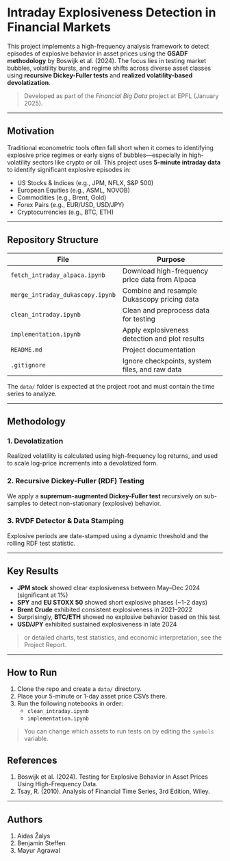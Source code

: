 # Intraday Explosiveness Detection in Financial Markets

This project implements a high-frequency analysis framework to detect episodes of explosive behavior in asset prices using the **GSADF methodology** by Boswijk et al. (2024). The focus lies in testing market bubbles, volatility bursts, and regime shifts across diverse asset classes using **recursive Dickey-Fuller tests** and **realized volatility-based devolatization**.

> Developed as part of the *Financial Big Data* project at EPFL (January 2025).

---

## Motivation

Traditional econometric tools often fall short when it comes to identifying explosive price regimes or early signs of bubbles—especially in high-volatility sectors like crypto or oil. This project uses **5-minute intraday data** to identify significant explosive episodes in:
- US Stocks & Indices (e.g., JPM, NFLX, S&P 500)
- European Equities (e.g., ASML, NOVOB)
- Commodities (e.g., Brent, Gold)
- Forex Pairs (e.g., EUR/USD, USD/JPY)
- Cryptocurrencies (e.g., BTC, ETH)

---

## Repository Structure

| File                          | Purpose                                             |
|-------------------------------|-----------------------------------------------------|
| `fetch_intraday_alpaca.ipynb` | Download high-frequency price data from Alpaca     |
| `merge_intraday_dukascopy.ipynb` | Combine and resample Dukascopy pricing data      |
| `clean_intraday.ipynb`        | Clean and preprocess data for testing              |
| `implementation.ipynb`        | Apply explosiveness detection and plot results     |
| `README.md`                   | Project documentation                              |
| `.gitignore`                  | Ignore checkpoints, system files, and raw data     |

The `data/` folder is expected at the project root and must contain the time series to analyze.

---

## Methodology

###  1. Devolatization
Realized volatility is calculated using high-frequency log returns, and used to scale log-price increments into a devolatized form.

###  2. Recursive Dickey-Fuller (RDF) Testing
We apply a **supremum-augmented Dickey-Fuller test** recursively on sub-samples to detect non-stationary (explosive) behavior.

###  3. RVDF Detector & Data Stamping
Explosive periods are date-stamped using a dynamic threshold and the rolling RDF test statistic.

---

## Key Results

- **JPM stock** showed clear explosiveness between May–Dec 2024 (significant at 1%)
- **SPY** and **EU STOXX 50** showed short explosive phases (~1-2 days)
- **Brent Crude** exhibited consistent explosiveness in 2021–2022
- Surprisingly, **BTC/ETH** showed no explosive behavior based on this test
- **USD/JPY** exhibited sustained explosiveness in late 2024

> or detailed charts, test statistics, and economic interpretation, see the Project Report.

---

## How to Run

1. Clone the repo and create a `data/` directory.
2. Place your 5-minute or 1-day asset price CSVs there.
3. Run the following notebooks in order:
   - `clean_intraday.ipynb`
   - `implementation.ipynb`

> You can change which assets to run tests on by editing the `symbols` variable.

## References
1. Boswijk et al. (2024). Testing for Explosive Behavior in Asset Prices Using High-Frequency Data.
2. Tsay, R. (2010). Analysis of Financial Time Series, 3rd Edition, Wiley.

---
## Authors
1. Aidas Žalys
2. Benjamin Steffen
3. Mayur Agrawal


